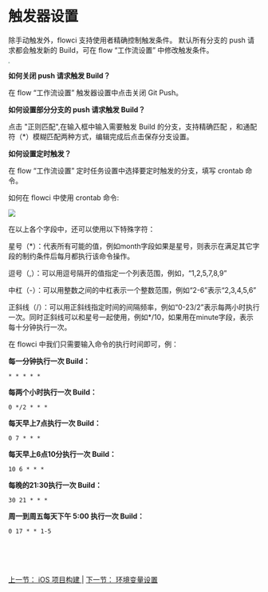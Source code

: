 # 触发器设置

除手动触发外，flowci 支持使用者精确控制触发条件。
默认所有分支的 push 请求都会触发新的 Build，可在 flow “工作流设置” 中修改触发条件。

<img src="https://images-cdn.shimo.im/UTfS0rPa7T8JXrop/flowconfig.jpg" style="zoom:20%">

**如何关闭 push 请求触发 Build？**

在 flow “工作流设置” 触发器设置中点击关闭 Git Push。

**如何设置部分分支的 push 请求触发 Build？**

点击 "正则匹配",在输入框中输入需要触发 Build 的分支，支持精确匹配 ，和通配符（*）模糊匹配两种方式，编辑完成后点击保存分支设置。

**如何设置定时触发？**

在 flow “工作流设置” 定时任务设置中选择要定时触发的分支，填写 crontab 命令。

如何在 flowci 中使用 crontab 命令:

<img src="https://images-cdn.shimo.im/QNf3YRr1Cagn54ZQ/linuxcontab.png" style="zoom:90%">

在以上各个字段中，还可以使用以下特殊字符：

星号（*）：代表所有可能的值，例如month字段如果是星号，则表示在满足其它字段的制约条件后每月都执行该命令操作。

逗号（,）：可以用逗号隔开的值指定一个列表范围，例如，“1,2,5,7,8,9”

中杠（-）：可以用整数之间的中杠表示一个整数范围，例如“2-6”表示“2,3,4,5,6”

正斜线（/）：可以用正斜线指定时间的间隔频率，例如“0-23/2”表示每两小时执行一次。同时正斜线可以和星号一起使用，例如*/10，如果用在minute字段，表示每十分钟执行一次。

在 flowci 中我们只需要输入命令的执行时间即可，例：

**每一分钟执行一次 Build：**

```.
* * * * *
```

**每两个小时执行一次 Build：**

```.
0 */2 * * *
```

**每天早上7点执行一次 Build：**

```.
0 7 * * *
```

**每天早上6点10分执行一次 Build：**

```.
10 6 * * *
```

**每晚的21:30执行一次 Build：**

```.
30 21 * * *
```

**周一到周五每天下午 5:00 执行一次 Build：**

```.
0 17 * * 1-5
```



<br/><br/><br/>

<div id="bom">
<a href="./quick_iosBuild.md">上一节： iOS 项目构建 </a> | 
<a href="./quick_envir.md">下一节： 环境变量设置 </a>
</div>

<link rel="stylesheet" rev="stylesheet" href="flow.css" type="text/css"/>



















